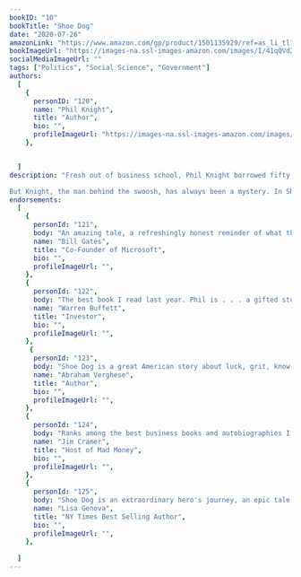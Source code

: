 ```yaml
---
bookID: "10"
bookTitle: "Shoe Dog"
date: "2020-07-26"
amazonLink: "https://www.amazon.com/gp/product/1501135929/ref=as_li_tl?ie=UTF8&camp=1789&creative=9325&creativeASIN=1501135929&linkCode=as2&tag=btmysmarter-20&linkId=0a98f57a55a5a92327ad6dc0ac7f2968"
bookImageUrl: "https://images-na.ssl-images-amazon.com/images/I/41qQVd2S54L._SX351_BO1,204,203,200_.jpg"
socialMediaImageUrl: ""
tags: ["Politics", "Social Science", "Government"]
authors:
  [
    {
      personID: "120",
      name: "Phil Knight",
      title: "Author",
      bio: "",
      profileImageUrl: "https://images-na.ssl-images-amazon.com/images/I/61D9Z4nT6JL._SY75_.jpg",
	},


  ]
description: "Fresh out of business school, Phil Knight borrowed fifty dollars from his father and launched a company with one simple mission: import high-quality, low-cost running shoes from Japan. Selling the shoes from the trunk of his car in 1963, Knight grossed eight thousand dollars that first year. Today, Nike’s annual sales top $30 billion. In this age of start-ups, Knight’s Nike is the gold standard, and its swoosh is one of the few icons instantly recognized in every corner of the world.

But Knight, the man behind the swoosh, has always been a mystery. In Shoe Dog, he tells his story at last. At twenty-four, Knight decides that rather than work for a big corporation, he will create something all his own, new, dynamic, different. He details the many risks he encountered, the crushing setbacks, the ruthless competitors and hostile bankers—as well as his many thrilling triumphs. Above all, he recalls the relationships that formed the heart and soul of Nike, with his former track coach, the irascible and charismatic Bill Bowerman, and with his first employees, a ragtag group of misfits and savants who quickly became a band of swoosh-crazed brothers."
endorsements:
  [
	{
      personId: "121",
      body: "An amazing tale, a refreshingly honest reminder of what the path to business success really looks like. It’s a messy, perilous, and chaotic journey, riddled with mistakes, endless struggles, and sacrifice. Phil Knight opens up in ways few CEOs are willing to do.",
      name: "Bill Gates",
	  title: "Co-Founder of Microsoft",
	  bio: "",
      profileImageUrl: "",
	},
    {
      personId: "122",
      body: "The best book I read last year. Phil is . . . a gifted storyteller.",
      name: "Warren Buffett",
	  title: "Investor",
	  bio: "",
      profileImageUrl: "",
	},
	 {
      personId: "123",
      body: "Shoe Dog is a great American story about luck, grit, know-how, and the magic alchemy of a handful of eccentric characters who came together to build Nike. That it happened at all is a miracle, because as I learned from this book, though we are a nation that extols free enterprise, we also excel at thwarting it. This is Phil Knight, one on one, no holds barred. The lessons he imparts about entrepreneurship and the obstacles one faces in trying to create something, are priceless. The pages I folded down are too many to mention.",
      name: "Abraham Verghese",
	  title: "Author",
	  bio: "",
      profileImageUrl: "",
	},
	{
      personId: "124",
      body: "Ranks among the best business books and autobiographies I’ve ever read.",
      name: "Jim Cramer",
	  title: "Host of Mad Money",
	  bio: "",
      profileImageUrl: "",
	},
	{
      personId: "125",
      body: "Shoe Dog is an extraordinary hero's journey, an epic tale of faith, unparalleled determination, excellence, failure, triumph, hard-earned wisdom, and love. It's nothing short of a miracle that Nike exists. I finished the last sentence in complete awe, inspired and grateful for the experience.",
      name: "Lisa Genova",
	  title: "NY Times Best Selling Author",
	  bio: "",
      profileImageUrl: "",
	},
	
  ]
---
```

